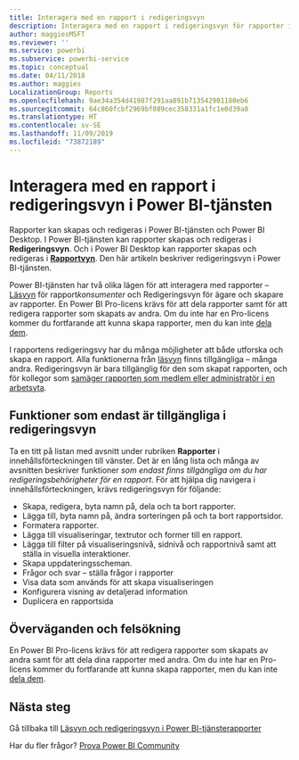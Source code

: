 ```yaml
---
title: Interagera med en rapport i redigeringsvyn
description: Interagera med en rapport i redigeringsvyn för rapporter i Power BI-tjänsten
author: maggiesMSFT
ms.reviewer: ''
ms.service: powerbi
ms.subservice: powerbi-service
ms.topic: conceptual
ms.date: 04/11/2018
ms.author: maggies
LocalizationGroup: Reports
ms.openlocfilehash: 9ae34a354d41987f291aa891b713542901180eb6
ms.sourcegitcommit: 64c860fcbf2969bf089cec358331a1fc1e0d39a8
ms.translationtype: HT
ms.contentlocale: sv-SE
ms.lasthandoff: 11/09/2019
ms.locfileid: "73872189"
---
```

# <a name="interact-with-a-report-in-editing-view-in-power-bi-service"></a>Interagera med en rapport i redigeringsvyn i Power BI-tjänsten
Rapporter kan skapas och redigeras i Power BI-tjänsten och Power BI Desktop. I Power BI-tjänsten kan rapporter skapas och redigeras i **Redigeringsvyn**. Och i Power BI Desktop kan rapporter skapas och redigeras i [**Rapportvyn**](desktop-report-view.md). Den här artikeln beskriver redigeringsvyn i Power BI-tjänsten. 

Power BI-tjänsten har två olika lägen för att interagera med rapporter – [Läsvyn](consumer/end-user-reading-view.md) för rapport*konsumenter* och Redigeringsvyn för ägare och skapare av rapporter.  En Power BI Pro-licens krävs för att dela rapporter samt för att redigera rapporter som skapats av andra. Om du inte har en Pro-licens kommer du fortfarande att kunna skapa rapporter, men du kan inte [dela dem](service-share-reports.md).    

I rapportens redigeringsvy har du många möjligheter att både utforska och skapa en rapport. Alla funktionerna från [läsvyn](consumer/end-user-reading-view.md) finns tillgängliga – många andra. Redigeringsvyn är bara tillgänglig för den som skapat rapporten, och för kollegor som [samäger rapporten som medlem eller administratör i en arbetsyta](service-create-distribute-apps.md).

## <a name="functionality-only-available-in-editing-view"></a>Funktioner som endast är tillgängliga i redigeringsvyn
Ta en titt på listan med avsnitt under rubriken **Rapporter** i innehållsförteckningen till vänster. Det är en lång lista och många av avsnitten beskriver funktioner *som endast finns tillgängliga om du har redigeringsbehörigheter för en rapport*.  För att hjälpa dig navigera i innehållsförteckningen, krävs redigeringsvyn för följande:

* Skapa, redigera, byta namn på, dela och ta bort rapporter.
* Lägga till, byta namn på, ändra sorteringen på och ta bort rapportsidor.
* Formatera rapporter.
* Lägga till visualiseringar, textrutor och former till en rapport.
* Lägga till filter på visualiseringsnivå, sidnivå och rapportnivå samt att ställa in visuella interaktioner.
* Skapa uppdateringsscheman.
* Frågor och svar – ställa frågor i rapporter
* Visa data som används för att skapa visualiseringen 
* Konfigurera visning av detaljerad information
* Duplicera en rapportsida

## <a name="considerations-and-troubleshooting"></a>Överväganden och felsökning
En Power BI Pro-licens krävs för att redigera rapporter som skapats av andra samt för att dela dina rapporter med andra.  Om du inte har en Pro-licens kommer du fortfarande att kunna skapa rapporter, men du kan inte [dela dem](service-share-reports.md).


## <a name="next-steps"></a>Nästa steg
Gå tillbaka till [Läsvyn och redigeringsvyn i Power BI-tjänsterapporter](consumer/end-user-reading-view.md)

Har du fler frågor? [Prova Power BI Community](https://community.powerbi.com/)


